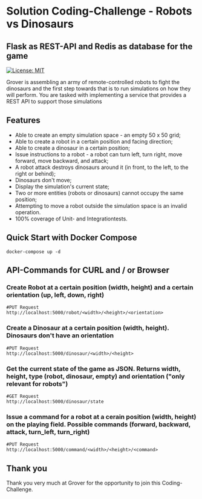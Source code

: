 # Solution Coding-Challenge - Robots vs Dinosaurs
## Flask as REST-API and Redis as database for the game
[![License: MIT](https://img.shields.io/badge/License-MIT-yellow.svg)](https://opensource.org/licenses/MIT)

Grover is assembling an army of remote-controlled robots to fight the dinosaurs and the first step towards that is to run simulations on how they will perform. You are tasked with implementing a service that provides a REST API to support those simulations

## Features
- Able to create an empty simulation space - an empty 50 x 50 grid;
- Able to create a robot in a certain position and facing direction;
- Able to create a dinosaur in a certain position;
- Issue instructions to a robot - a robot can turn left, turn right, move forward, move backward, and attack;
- A robot attack destroys dinosaurs around it (in front, to the left, to the right or behind);
- Dinosaurs don't move;
- Display the simulation's current state;
- Two or more entities (robots or dinosaurs) cannot occupy the same position;
- Attempting to move a robot outside the simulation space is an invalid operation.
- 100% coverage of Unit- and Integrationtests.

## Quick Start with Docker Compose

```shell
docker-compose up -d
```

## API-Commands for CURL and / or Browser
### Create Robot at a certain position (width, height) and a certain orientation (up, left, down, right)
```shell
#PUT Request
http://localhost:5000/robot/<width>/<height>/<orientation>
```
### Create a Dinosaur at a certain position (width, height). Dinosaurs don't have an orientation
```shell
#PUT Request
http://localhost:5000/dinosaur/<width>/<height>
```
### Get the current state of the game as JSON. Returns width, height, type (robot, dinosaur, empty) and orientation ("only relevant for robots")
```shell
#GET Request
http://localhost:5000/dinosaur/state
```
### Issue a command for a robot at a cerain position (width, height) on the playing field. Possible commands (forward, backward, attack, turn_left, turn_right)
```shell
#PUT Request
http://localhost:5000/command/<width>/<height>/<command>
```
  
## Thank you
Thank you very much at Grover for the opportunity to join this Coding-Challenge.
